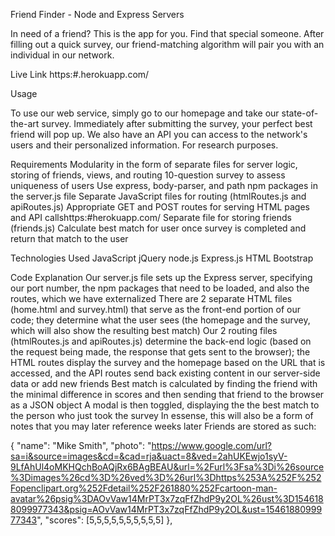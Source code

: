 Friend Finder - Node and Express Servers


In need of a friend? This is the app for you. Find that special someone. After filling out a quick survey, our friend-matching algorithm will pair you with an individual in our network.

Live Link
https:#.herokuapp.com/

Usage


To use our web service, simply go to our homepage and take our state-of-the-art survey. Immediately after submitting the survey, your perfect best friend will pop up. We also have an API you can access to the network's users and their personalized information. For research purposes.

Requirements
Modularity in the form of separate files for server logic, storing of friends, views, and routing
10-question survey to assess uniqueness of users
Use express, body-parser, and path npm packages in the server.js file
Separate JavaScript files for routing (htmlRoutes.js and apiRoutes.js)
Appropriate GET and POST routes for serving HTML pages and API callshttps:#herokuapp.com/
Separate file for storing friends (friends.js)
Calculate best match for user once survey is completed and return that match to the user


Technologies Used
JavaScript
jQuery
node.js
Express.js
HTML
Bootstrap


Code Explanation
Our server.js file sets up the Express server, specifying our port number, the npm packages that need to be loaded, and also the routes, which we have externalized
There are 2 separate HTML files (home.html and survey.html) that serve as the front-end portion of our code; they determine what the user sees (the homepage and the survey, which will also show the resulting best match)
Our 2 routing files (htmlRoutes.js and apiRoutes.js) determine the back-end logic (based on the request being made, the response that gets sent to the browser); the HTML routes display the survey and the homepage based on the URL that is accessed, and the API routes send back existing content in our server-side data or add new friends
Best match is calculated by finding the friend with the minimal difference in scores and then sending that friend to the browser as a JSON object
A modal is then toggled, displaying the the best match to the person who just took the survey
In essense, this will also be a form of notes that you may later reference weeks later
Friends are stored as such:

{
"name": "Mike Smith",
"photo": "https://www.google.com/url?sa=i&source=images&cd=&cad=rja&uact=8&ved=2ahUKEwjo1syV-9LfAhUl4oMKHQchBoAQjRx6BAgBEAU&url=%2Furl%3Fsa%3Di%26source%3Dimages%26cd%3D%26ved%3D%26url%3Dhttps%253A%252F%252Fopenclipart.org%252Fdetail%252F261880%252Fcartoon-man-avatar%26psig%3DAOvVaw14MrPT3x7zqFfZhdP9y2OL%26ust%3D1546188099977343&psig=AOvVaw14MrPT3x7zqFfZhdP9y2OL&ust=1546188099977343",
"scores": [5,5,5,5,5,5,5,5,5,5]
},